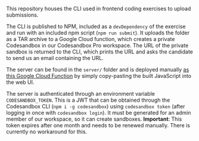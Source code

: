 This repository houses the CLI used in frontend coding exercises to upload submissions.

The CLI is published to NPM, included as a `devDependency` of the exercise and run with an included npm script (`npm run submit`).
It uploads the folder as a TAR archive to a Google Cloud function, which creates a private Codesandbox in our Codesandbox Pro workspace.
The URL of the private sandbox is returned to the CLI, which prints the URL and asks the candidate to send us an email containing the URL.

The server can be found in the `server/` folder and is deployed manually [as this Google Cloud Function](https://console.cloud.google.com/functions/details/us-central1/submit-coding-exercise?project=sourcegraph-dev) by simply copy-pasting the built JavaScript into the web UI.

The server is authenticated through an environment variable `CODESANDBOX_TOKEN`. This is a JWT that can be obtained through the Codesandbox CLI (`npm i -g codesandbox`) using `codesandbox token` (after logging in once with `codesandbox login`). It must be generated for an admin member of our workspace, so it can create sandboxes.
**Important**: This token expires after one month and needs to be renewed manually. There is currently no workaround for this.

